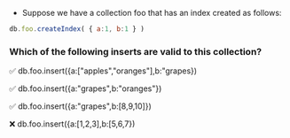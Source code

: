 * Suppose we have a collection foo that has an index created as follows:

```js
db.foo.createIndex( { a:1, b:1 } )
```

### Which of the following inserts are valid to this collection?
:white_check_mark: db.foo.insert({a:["apples","oranges"],b:"grapes})

:white_check_mark: db.foo.insert({a:"grapes",b:"oranges"})

:white_check_mark: db.foo.insert({a:"grapes",b:[8,9,10]})

:x: db.foo.insert({a:[1,2,3],b:[5,6,7})
